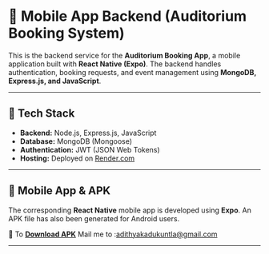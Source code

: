 # 📌 Mobile App Backend (Auditorium Booking System)  

This is the backend service for the **Auditorium Booking App**, a mobile application built with **React Native (Expo)**. The backend handles authentication, booking requests, and event management using **MongoDB, Express.js, and JavaScript**.

---

## 🚀 Tech Stack  

- **Backend:** Node.js, Express.js, JavaScript  
- **Database:** MongoDB (Mongoose)  
- **Authentication:** JWT (JSON Web Tokens)  
- **Hosting:** Deployed on [Render.com](https://render.com/)  

---

## 📲 Mobile App & APK  

The corresponding **React Native** mobile app is developed using **Expo**. An APK file has also been generated for Android users.  

📌 To  **[Download APK]()** Mail me to :adithyakadukuntla@gmail.com 

---


